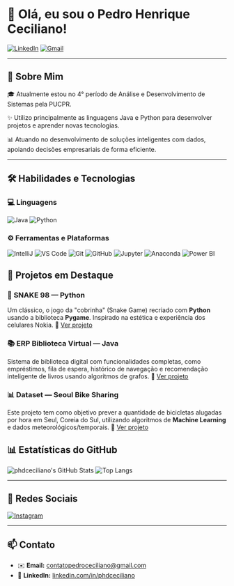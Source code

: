# 👋 Olá, eu sou o Pedro Henrique Ceciliano!

[![LinkedIn](https://img.shields.io/badge/LinkedIn-0077B5?style=for-the-badge&logo=linkedin&logoColor=white)](https://www.linkedin.com/in/phdceciliano)
[![Gmail](https://img.shields.io/badge/Gmail-D14836?style=for-the-badge&logo=gmail&logoColor=white)](mailto:contatopedroceciliano@gmail.com)


---

## 🚀 Sobre Mim

🎓 Atualmente estou no 4° período de Análise e Desenvolvimento de Sistemas pela PUCPR.

✨ Utilizo principalmente as linguagens Java e Python para desenvolver projetos e aprender novas tecnologias.

📊 Atuando no desenvolvimento de soluções inteligentes com dados, apoiando decisões empresariais de forma eficiente.

---

## 🛠 Habilidades e Tecnologias

### 💻 Linguagens 
![Java](https://img.shields.io/badge/Java-ED8B00?style=flat&logo=java&logoColor=white)
![Python](https://img.shields.io/badge/Python-3776AB?style=flat&logo=python&logoColor=white)

### ⚙️ Ferramentas e Plataformas
![IntelliJ](https://img.shields.io/badge/IntelliJ_IDEA-000000?style=flat&logo=intellijidea&logoColor=white)
![VS Code](https://img.shields.io/badge/VS_Code-007ACC?style=flat&logo=visual-studio-code&logoColor=white)
![Git](https://img.shields.io/badge/Git-F05032?style=flat&logo=git&logoColor=white)
![GitHub](https://img.shields.io/badge/GitHub-181717?style=flat&logo=github&logoColor=white)
![Jupyter](https://img.shields.io/badge/Jupyter-F37626?style=flat&logo=jupyter&logoColor=white)
![Anaconda](https://img.shields.io/badge/Anaconda-44A833?style=flat&logo=anaconda&logoColor=white)
![Power BI](https://img.shields.io/badge/Power_BI-F2C811?style=flat&logo=powerbi&logoColor=black)

## 🌟 Projetos em Destaque

### 🐍 **SNAKE 98 — Python**
Um clássico, o jogo da "cobrinha" (Snake Game) recriado com **Python** usando a biblioteca **Pygame**. Inspirado na estética e experiência dos celulares Nokia.
🔗 [Ver projeto](https://github.com/phdceciliano/Py.game)
### 📚 ERP Biblioteca Virtual — Java
Sistema de biblioteca digital com funcionalidades completas, como empréstimos, fila de espera, histórico de navegação e recomendação inteligente de livros usando algoritmos de grafos.
🔗 [Ver projeto](https://github.com/phdceciliano/ERP-Biblioteca)
### 📊 Dataset — Seoul Bike Sharing
Este projeto tem como objetivo prever a quantidade de bicicletas alugadas por hora em Seul, Coreia do Sul, utilizando algoritmos de **Machine Learning** e dados meteorológicos/temporais.
🔗 [Ver projeto](https://github.com/phdceciliano/Analise-de-dados-Dataset-seoul_bike_data)


## 📊 Estatísticas do GitHub

![phdceciliano's GitHub Stats](https://github-readme-stats.vercel.app/api?username=phdceciliano&show_icons=true&theme=tokyonight)
![Top Langs](https://github-readme-stats.vercel.app/api/top-langs/?username=phdceciliano&layout=compact&theme=tokyonight)

---

## 📱 Redes Sociais

[![Instagram](https://img.shields.io/badge/Instagram-E4405F?style=flat&logo=instagram&logoColor=white)](https://instagram.com/pedro_ceciliano)

---

## 📫 Contato

- ✉️ **Email:** [contatopedroceciliano@gmail.com](mailto:contatopedroceciliano@gmail.com)  
- 💼 **LinkedIn:** [linkedin.com/in/phdceciliano](https://www.linkedin.com/in/phdceciliano)
